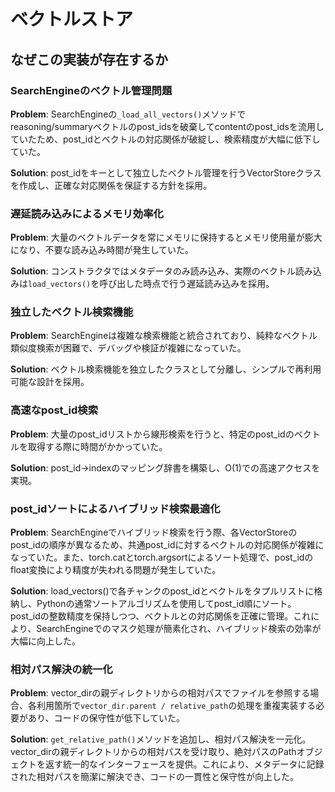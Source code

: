 # ベクトルストア

## なぜこの実装が存在するか

### SearchEngineのベクトル管理問題
**Problem**: SearchEngineの`_load_all_vectors()`メソッドでreasoning/summaryベクトルのpost_idsを破棄してcontentのpost_idsを流用していたため、post_idとベクトルの対応関係が破綻し、検索精度が大幅に低下していた。

**Solution**: post_idをキーとして独立したベクトル管理を行うVectorStoreクラスを作成し、正確な対応関係を保証する方針を採用。

### 遅延読み込みによるメモリ効率化
**Problem**: 大量のベクトルデータを常にメモリに保持するとメモリ使用量が膨大になり、不要な読み込み時間が発生していた。

**Solution**: コンストラクタではメタデータのみ読み込み、実際のベクトル読み込みは`load_vectors()`を呼び出した時点で行う遅延読み込みを採用。

### 独立したベクトル検索機能
**Problem**: SearchEngineは複雑な検索機能と統合されており、純粋なベクトル類似度検索が困難で、デバッグや検証が複雑になっていた。

**Solution**: ベクトル検索機能を独立したクラスとして分離し、シンプルで再利用可能な設計を採用。

### 高速なpost_id検索
**Problem**: 大量のpost_idリストから線形検索を行うと、特定のpost_idのベクトルを取得する際に時間がかかっていた。

**Solution**: post_id→indexのマッピング辞書を構築し、O(1)での高速アクセスを実現。

### post_idソートによるハイブリッド検索最適化
**Problem**: SearchEngineでハイブリッド検索を行う際、各VectorStoreのpost_idの順序が異なるため、共通post_idに対するベクトルの対応関係が複雑になっていた。また、torch.catとtorch.argsortによるソート処理で、post_idのfloat変換により精度が失われる問題が発生していた。

**Solution**: load_vectors()で各チャンクのpost_idとベクトルをタプルリストに格納し、Pythonの通常ソートアルゴリズムを使用してpost_id順にソート。post_idの整数精度を保持しつつ、ベクトルとの対応関係を正確に管理。これにより、SearchEngineでのマスク処理が簡素化され、ハイブリッド検索の効率が大幅に向上した。

### 相対パス解決の統一化
**Problem**: vector_dirの親ディレクトリからの相対パスでファイルを参照する場合、各利用箇所で`vector_dir.parent / relative_path`の処理を重複実装する必要があり、コードの保守性が低下していた。

**Solution**: `get_relative_path()`メソッドを追加し、相対パス解決を一元化。vector_dirの親ディレクトリからの相対パスを受け取り、絶対パスのPathオブジェクトを返す統一的なインターフェースを提供。これにより、メタデータに記録された相対パスを簡潔に解決でき、コードの一貫性と保守性が向上した。